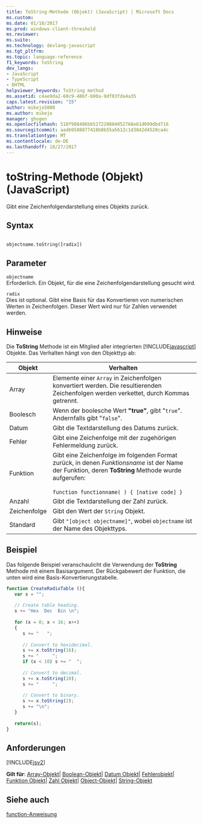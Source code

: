 ```yaml
---
title: ToString-Methode (Objekt) (JavaScript) | Microsoft Docs
ms.custom: 
ms.date: 01/18/2017
ms.prod: windows-client-threshold
ms.reviewer: 
ms.suite: 
ms.technology: devlang-javascript
ms.tgt_pltfrm: 
ms.topic: language-reference
f1_keywords: toString
dev_langs:
- JavaScript
- TypeScript
- DHTML
helpviewer_keywords: ToString method
ms.assetid: c4ae9da2-60c9-486f-b00a-9df03fda4a35
caps.latest.revision: "15"
author: mikejo5000
ms.author: mikejo
manager: ghogen
ms.openlocfilehash: 518f988486bb527220884052768e61d099dbd716
ms.sourcegitcommit: aadb9588877418b8b55a5612c1d3842d4520ca4c
ms.translationtype: MT
ms.contentlocale: de-DE
ms.lasthandoff: 10/27/2017
---
```

# <a name="tostring-method-object-javascript"></a>toString-Methode (Objekt) (JavaScript)
Gibt eine Zeichenfolgendarstellung eines Objekts zurück.  
  
## <a name="syntax"></a>Syntax  
  
```  
  
objectname.toString([radix])  
```  
  
## <a name="parameters"></a>Parameter  
 `objectname`  
 Erforderlich. Ein Objekt, für die eine Zeichenfolgendarstellung gesucht wird.  
  
 `radix`  
 Dies ist optional. Gibt eine Basis für das Konvertieren von numerischen Werten in Zeichenfolgen. Dieser Wert wird nur für Zahlen verwendet werden.  
  
## <a name="remarks"></a>Hinweise  
 Die **ToString** Methode ist ein Mitglied aller integrierten [!INCLUDE[javascript](../../javascript/includes/javascript-md.md)] Objekte. Das Verhalten hängt von den Objekttyp ab:  
  
|Objekt|Verhalten|  
|------------|--------------|  
|Array|Elemente einer `Array` in Zeichenfolgen konvertiert werden. Die resultierenden Zeichenfolgen werden verkettet, durch Kommas getrennt.|  
|Boolesch|Wenn der boolesche Wert **"true"**, gibt "`true`". Andernfalls gibt "`false`".|  
|Datum|Gibt die Textdarstellung des Datums zurück.|  
|Fehler|Gibt eine Zeichenfolge mit der zugehörigen Fehlermeldung zurück.|  
|Funktion|Gibt eine Zeichenfolge im folgenden Format zurück, in denen *Funktionsname* ist der Name der Funktion, deren **ToString** Methode wurde aufgerufen:<br /><br /> `function functionname( ) { [native code] }`|  
|Anzahl|Gibt die Textdarstellung der Zahl zurück.|  
|Zeichenfolge|Gibt den Wert der `String` Objekt.|  
|Standard|Gibt `"[object objectname]"`, wobei `objectname` ist der Name des Objekttyps.|  
  
## <a name="example"></a>Beispiel  
 Das folgende Beispiel veranschaulicht die Verwendung der **ToString** Methode mit einem Basisargument. Der Rückgabewert der Funktion, die unten wird eine Basis-Konvertierungstabelle.  
  
```JavaScript  
function CreateRadixTable (){  
   var s = "";  
  
   // Create table heading.  
   s += "Hex  Dec  Bin \n";  
  
   for (x = 0; x < 16; x++)  
   {  
      s += "   ";  
  
      // Convert to hexidecimal.  
      s += x.toString(16);  
      s += "     ";  
      if (x < 10) s += "  ";  
  
      // Convert to decimal.  
      s += x.toString(10);  
      s += "     ";  
  
      // Convert to binary.  
      s += x.toString(2);  
      s += "\n";  
   }  
  
   return(s);  
}  
```  
  
## <a name="requirements"></a>Anforderungen  
 [!INCLUDE[jsv2](../../javascript/reference/includes/jsv2-md.md)]  
  
 **Gilt für**: [Array-Objekt](../../javascript/reference/array-object-javascript.md)&#124; [Boolean-Objekt](../../javascript/reference/boolean-object-javascript.md)&#124; [Datum Objekt](../../javascript/reference/date-object-javascript.md)&#124; [Fehlerobjekt](../../javascript/reference/error-object-javascript.md)&#124; [Funktion Objekt](../../javascript/reference/function-object-javascript.md)&#124; [Zahl Objekt](../../javascript/reference/number-object-javascript.md)&#124; [Object-Objekt](../../javascript/reference/object-object-javascript.md)&#124; [String-Objekt](../../javascript/reference/string-object-javascript.md)  
  
## <a name="see-also"></a>Siehe auch  
 [function-Anweisung](../../javascript/reference/function-statement-javascript.md)